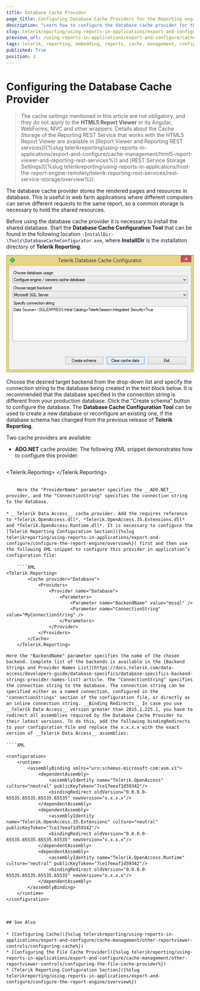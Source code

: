 ```yaml
---
title: Database Cache Provider
page_title: Configuring Database Cache Providers for the Reporting engine
description: "Learn how to configure the database cache provider for the Reporting engine when working with Telerik Reporting."
slug: telerikreporting/using-reports-in-applications/export-and-configure/cache-management/other-reportviewer-controls/configuring-the-database-cache-provider
previous_url: /using-reports-in-applications/export-and-configure/cache-management/other-reportviewer-controls/configuring-the-database-cache-provider, /configuring-telerik-reporting-database-session-state-provider
tags: telerik, reporting, embedding, reports, cache, management, configuring, database, provider
published: True
position: 3
---
```


# Configuring the Database Cache Provider

> The cache settings mentioned in this article are not obligatory, and they do not apply to the __HTML5 Report Viewer__ or its Angular, WebForms, MVC and other wrappers. Details about the Cache Storage of the Reporting REST Service that works with the HTML5 Report Viewer are available in [Report Viewer and Reporting REST services]({%slug telerikreporting/using-reports-in-applications/export-and-configure/cache-management/html5-report-viewer-and-reporting-rest-services%}) and [REST Service Storage Settings]({%slug telerikreporting/using-reports-in-applications/host-the-report-engine-remotely/telerik-reporting-rest-services/rest-service-storage/overview%}).

The database cache provider stores the rendered pages and resources in database. This is useful in web farm applications where different computers can serve different requests to the same report, so a common storage is necessary to hold the shared resources. 

Before using the database cache provider it is necessary to install the shared database. Start the __Database Cache Configuration Tool__ that can be found in the following location `-InstallDir-\Tools\DatabaseCacheConfigurator.exe`, where __InstallDir__ is the installation directory of __Telerik Reporting__.

![The Telerik Database Cache Configurator Tool for configuring Database Cache Provider](images/SessionState/sessionmanagement3.png)

Choose the desired target backend from the drop-down list and specify the connection string to the database being created in the text block below. It is recommended that the database specified in the connection string is different from your production database. Click the "Create schema" button to configure the database. The __Database Cache Configuration Tool__ can be used to create a new database or reconfigure an existing one, if the database schema has changed from the previous release of __Telerik Reporting__.

Two cache providers are available:

* __ADO.NET__ cache provider. The following XML snippet demonstrates how to configure this provider:

	````XML
<Telerik.Reporting>
		<Cache provider="ADO.NET">
			<Providers>
				<Provider name="ADO.NET">
					<Parameters>
						<Parameter name="ProviderName" value="System.Data.SqlClient" />
						<Parameter name="ConnectionString" value="MyConnectionString" />
					</Parameters>
				</Provider>
			</Providers>
		</Cache>
	</Telerik.Reporting>
````

	Here the "ProviderName" parameter specifies the __ADO.NET__ provider, and the "ConnectionString" specifies the connection string to the database.

* __Telerik Data Access__ cache provider. Add the requires reference to *Telerik.OpenAccess.dll*, *Telerik.OpenAccess.35.Extensions.dll* and *Telerik.OpenAccess.Runtime.dll*. It is necessary to configure the [Telerik Reporting Configuration Section]({%slug telerikreporting/using-reports-in-applications/export-and-configure/configure-the-report-engine/overview%}) first and then use the following XML snippet to configure this provider in application’s configuration file:

	````XML
<Telerik.Reporting>
		<Cache provider="Database">
			<Providers>
				<Provider name="Database">
					<Parameters>
						<Parameter name="BackendName" value="mssql" />
						<Parameter name="ConnectionString" value="MyConnectionString" />
					</Parameters>
				</Provider>
			</Providers>
		</Cache>
	</Telerik.Reporting>
````

	Here the "BackendName" parameter specifies the name of the chosen backend. Complete list of the backends is available in the [Backend Strings and Provider Names List](https://docs.telerik.com/data-access/developers-guide/database-specifics/database-specifics-backend-strings-provider-names-list) article. The "ConnectionString" specifies the connection string to the database. The connection string can be specified either as a named connection, configured in the "connectionStrings" section of the configuration file, or directly as an inline connection string. __Binding Redirects__ In case you use __Telerik Data Access__ version greater than 2015.1.225.1, you have to redirect all assemblies required by the Database Cache Provider to their latest versions. To do this, add the following bindingRedirects to your configuration file and replace the x.x.x.x with the exact version of __Telerik Data Access__ assemblies:

	````XML
<?xml version="1.0" encoding="utf-8" ?>
	<configuration>
		<runtime>
			<assemblyBinding xmlns="urn:schemas-microsoft-com:asm.v1">
				<dependentAssembly>
					<assemblyIdentity name="Telerik.OpenAccess" culture="neutral" publicKeyToken="7ce17eeaf1d59342"/>
					<bindingRedirect oldVersion="0.0.0.0-65535.65535.65535.65535" newVersion="x.x.x.x"/>
				</dependentAssembly>
				<dependentAssembly>
					<assemblyIdentity name="Telerik.OpenAccess.35.Extensions" culture="neutral" publicKeyToken="7ce17eeaf1d59342"/>
					<bindingRedirect oldVersion="0.0.0.0-65535.65535.65535.65535" newVersion="x.x.x.x"/>
				</dependentAssembly>
				<dependentAssembly>
					<assemblyIdentity name="Telerik.OpenAccess.Runtime" culture="neutral" publicKeyToken="7ce17eeaf1d59342"/>
					<bindingRedirect oldVersion="0.0.0.0-65535.65535.65535.65535" newVersion="x.x.x.x"/>
				</dependentAssembly>
			</assemblyBinding>
		</runtime>
	</configuration>
````


## See Also

* [Configuring Cache]({%slug telerikreporting/using-reports-in-applications/export-and-configure/cache-management/other-reportviewer-controls/configuring-cache%})
* [Configuring the File Cache Provider]({%slug telerikreporting/using-reports-in-applications/export-and-configure/cache-management/other-reportviewer-controls/configuring-the-file-cache-provider%})
* [Telerik Reporting Configuration Section]({%slug telerikreporting/using-reports-in-applications/export-and-configure/configure-the-report-engine/overview%})
